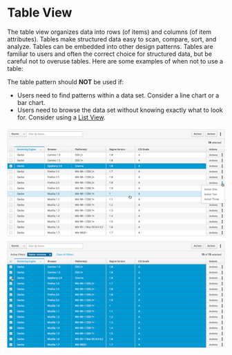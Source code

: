 # Table View

The table view organizes data into rows (of items) and columns (of item attributes). Tables make structured data easy to scan, compare, sort, and analyze. Tables can be embedded into other design patterns. Tables are familiar to users and often the correct choice for structured data, but be careful not to overuse tables. Here are some examples of when not to use a table:

The table pattern should **NOT** be used if:

- Users need to find patterns within a data set. Consider a line chart or a bar chart.
- Users need to browse the data set without knowing exactly what to look for. Consider using a [List View](https://www.patternfly.org/pattern-library/content-views/list-view/#/api).

![Table views with one and many rows selected](img/table-example.png)
